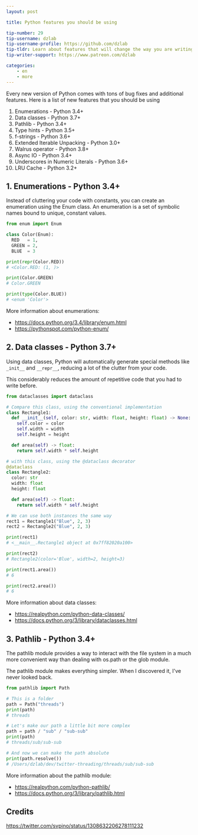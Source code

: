 ```yaml
---
layout: post

title: Python features you should be using

tip-number: 29
tip-username: dzlab
tip-username-profile: https://github.com/dzlab
tip-tldr: Learn about features that will change the way you are writing Python code today
tip-writer-support: https://www.patreon.com/dzlab

categories:
    - en
    - more
---
```


Every new version of Python comes with tons of bug fixes and additional features. Here is a list of new features that you should be using

1. Enumerations - Python 3.4+
2. Data classes - Python 3.7+
3. Pathlib - Python 3.4+
4. Type hints - Python 3.5+
5. f-strings - Python 3.6+
6. Extended Iterable Unpacking - Python 3.0+
7. Walrus operator - Python 3.8+
8. Async IO - Python 3.4+
9. Underscores in Numeric Literals - Python 3.6+
10. LRU Cache - Python 3.2+

## 1. Enumerations - Python 3.4+
Instead of cluttering your code with constants, you can create an enumeration using the Enum class. An enumeration is a set of symbolic names bound to unique, constant values. 
```python
from enum import Enum

class Color(Enum):
  RED   = 1,
  GREEN = 2,
  BLUE  = 3

print(repr(Color.RED))
# <Color.RED: (1, )>

print(Color.GREEN)
# Color.GREEN

print(type(Color.BLUE))
# <enum 'Color'>
```

More information about enumerations:
* https://docs.python.org/3.4/library/enum.html
* https://pythonspot.com/python-enum/

## 2. Data classes - Python 3.7+

Using data classes, Python will automatically generate special methods like `_init__` and `__repr__`, reducing a lot of the clutter from your code.

This considerably reduces the amount of repetitive code that you had to write before.


```python
from dataclasses import dataclass

# Compare this class, using the conventional implementation
class Rectangle1:
  def __init__(self, color: str, width: float, height: float) -> None:
    self.color = color
    self.width = width
    self.height = height

  def area(self) -> float:
    return self.width * self.height

# with this class, using the @dataclass decorator
@dataclass
class Rectangle2:
  color: str
  width: float
  height: float

  def area(self) -> float:
    return self.width * self.height

# We can use both instances the same way
rect1 = Rectangle1("Blue", 2, 3)
rect2 = Rectangle2("Blue", 2, 3)

print(rect1)
# <__main__.Rectangle1 object at 0x7ff82020a100>

print(rect2)
# Rectangle2(color='Blue', width=2, height=3)

print(rect1.area())
# 6

print(rect2.area())
# 6
```

More information about data classes:
* https://realpython.com/python-data-classes/
* https://docs.python.org/3/library/dataclasses.html

## 3. Pathlib - Python 3.4+

The pathlib module provides a way to interact with the file system in a much more convenient way than dealing with os.path or the glob module.

The pathlib module makes everything simpler. When I discovered it, I've never looked back.
```python
from pathlib import Path

# This is a folder
path = Path("threads")
print(path)
# threads

# Let's make our path a little bit more complex
path = path / "sub" / "sub-sub"
print(path)
# threads/sub/sub-sub

# And now we can make the path absolute
print(path.resolve())
# /Users/dzlab/dev/twitter-threading/threads/sub/sub-sub
```

More information about the pathlib module:

* https://realpython.com/python-pathlib/
* https://docs.python.org/3/library/pathlib.html

## Credits
https://twitter.com/svpino/status/1308632206278111232
